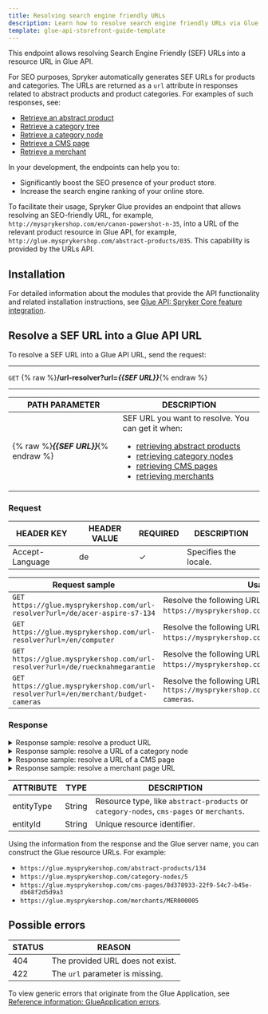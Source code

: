 ```yaml
---
title: Resolving search engine friendly URLs
description: Learn how to resolve search engine friendly URLs via Glue API in the Spryker Marketplace
template: glue-api-storefront-guide-template
---
```


This endpoint allows resolving Search Engine Friendly (SEF) URLs into a resource URL in Glue API.

For SEO purposes, Spryker automatically generates SEF URLs for products and categories. The URLs are returned as a `url` attribute in responses related to abstract products and product categories. For examples of such responses, see:
* [Retrieve an abstract product](/docs/scos/dev/glue-api-guides/{{page.version}}/managing-products/abstract-products/retrieving-abstract-products.html)
* [Retrieve a category tree](/docs/scos/dev/glue-api-guides/{{page.version}}/retrieving-categories/retrieving-category-trees.html)
* [Retrieve a category node](/docs/scos/dev/glue-api-guides/{{page.version}}/retrieving-categories/retrieving-category-nodes.html)
* [Retrieve a CMS page](/docs/scos/dev/glue-api-guides/{{page.version}}/retrieving-cms-pages.html)
* [Retrieve a merchant](/docs/marketplace/dev/glue-api-guides/{{page.version}}/merchants/retrieving-merchants.html#retrieve-a-merchant)

In your development, the endpoints can help you to:

* Significantly boost the SEO presence of your product store.
* Increase the search engine ranking of your online store.

To facilitate their usage, Spryker Glue provides an endpoint that allows resolving an SEO-friendly URL, for example, `http://mysprykershop.com/en/canon-powershot-n-35`, into a URL of the relevant product resource in Glue API, for example, `http://glue.mysprykershop.com/abstract-products/035`. This capability is provided by the URLs API.


## Installation

For detailed information about the modules that provide the API functionality and related installation instructions, see [Glue API: Spryker Сore feature integration](/docs/scos/dev/feature-integration-guides/{{page.version}}/glue-api/glue-api-spryker-core-feature-integration.html).

## Resolve a SEF URL into a Glue API URL

To resolve a SEF URL into a Glue API URL, send the request:

---
`GET` {% raw %}**/url-resolver?url=*{{SEF URL}}***{% endraw %}

---

| PATH PARAMETER  | DESCRIPTION |
| --------------- | ---------------- |
| {% raw %}***{{SEF URL}}***{% endraw %} | SEF URL you want to resolve. You can get it when:<ul><li>[retrieving abstract products](/docs/scos/dev/glue-api-guides/{{page.version}}/managing-products/abstract-products/retrieving-abstract-products.html)</li><li>[retrieving category nodes](/docs/scos/dev/glue-api-guides/{{page.version}}/retrieving-categories/retrieving-category-nodes.html)</li><li>[retrieving CMS pages](/docs/scos/dev/glue-api-guides/{{page.version}}/retrieving-cms-pages.html)</li><li>[retrieving merchants](/docs/marketplace/dev/glue-api-guides/{{page.version}}/merchants/retrieving-merchants.html)</li></ul>|

### Request

| HEADER KEY  | HEADER VALUE | REQUIRED | DESCRIPTION    |
| -------------- | ------------ | ------------ | -------------- |
| Accept-Language | de          | &check;      | Specifies the locale. |

| Request sample | Usage |
| --- | --- |
| `GET https://glue.mysprykershop.com/url-resolver?url=/de/acer-aspire-s7-134` | Resolve the following URL of a product: `https://mysprykershop.com/de/acer-aspire-s7-134`. |
| `GET https://glue.mysprykershop.com/url-resolver?url=/en/computer` | Resolve the following URL of a category node: `https://mysprykershop.com/en/computer`. |
| `GET https://glue.mysprykershop.com/url-resolver?url=/de/ruecknahmegarantie` | Resolve the following URL of a CMS page `https://mysprykershop.com/de/ruecknahmegarantie`. |
| `GET https://glue.mysprykershop.com/url-resolver?url=/en/merchant/budget-cameras` | Resolve the following URL of a merchant page: `https://mysprykershop.com/en/merchant/budget-cameras`. |

### Response

<details>
<summary markdown='span'>Response sample: resolve a product URL</summary>

```json
{
    "data": [
        {
            "type": "url-resolver",
            "id": null,
            "attributes": {
                "entityType": "abstract-products",
                "entityId": "134"
            },
            "links": {
                "self": "https://glue.mysprykershop.com/url-resolver?url=/de/acer-aspire-s7-134"
            }
        }
    ],
    "links": {
        "self": "https://glue.mysprykershop.com/url-resolver?url=/de/acer-aspire-s7-134"
    }
}
```    
</details>

<details>
<summary markdown='span'>Response sample: resolve a URL of a category node</summary>

```json
{
    "data": [
        {
            "type": "url-resolver",
            "id": null,
            "attributes": {
                "entityType": "category-nodes",
                "entityId": "5"
            },
            "links": {
                "self": "https://glue.mysprykershop.com/url-resolver?url=/en/computer"
            }
        }
    ],
    "links": {
        "self": "https://glue.mysprykershop.com/url-resolver?url=/en/computer"
    }
}
```
</details>

<details>
<summary markdown='span'>Response sample: resolve a URL of a CMS page</summary>

```json
{
    "data": [
        {
            "type": "url-resolver",
            "id": null,
            "attributes": {
                "entityType": "cms-pages",
                "entityId": "8d378933-22f9-54c7-b45e-db68f2d5d9a3"
            },
            "links": {
                "self": "https://glue.mysprykershop.com/url-resolver?url=/en/return-policy"
            }
        }
    ],
    "links": {
        "self": "https://glue.mysprykershop.com/url-resolver?url=/en/return-policy"
    }
}
```
</details>

<details>
<summary markdown='span'>Response sample: resolve a merchant page URL</summary>

```json
{
    "data": [
        {
            "type": "url-resolver",
            "id": null,
            "attributes": {
                "entityType": "merchants",
                "entityId": "MER000005"
            },
            "links": {
                "self": "https://glue.mysprykershop.com/url-resolver?url=/en/merchant/budget-cameras"
            }
        }
    ],
    "links": {
        "self": "https://glue.mysprykershop.com/url-resolver?url=/en/merchant/budget-cameras"
    }
}
```
</details>

| ATTRIBUTE | TYPE | DESCRIPTION |
| --- | --- | --- |
| entityType | String | Resource type, like `abstract-products` or `category-nodes`, `cms-pages` or `merchants`. |
| entityId | String | Unique resource identifier. |

Using the information from the response and the Glue server name, you can construct the Glue resource URLs. For example:
* `https://glue.mysprykershop.com/abstract-products/134`
* `https://glue.mysprykershop.com/category-nodes/5`
* `https://glue.mysprykershop.com/cms-pages/8d378933-22f9-54c7-b45e-db68f2d5d9a3`
* `https://glue.mysprykershop.com/merchants/MER000005`

## Possible errors

| STATUS | REASON |
| --- | --- |
| 404 | The provided URL does not exist. |
| 422 | The `url` parameter is missing. |

To view generic errors that originate from the Glue Application, see [Reference information: GlueApplication errors](/docs/scos/dev/glue-api-guides/{{page.version}}/reference-information-glueapplication-errors.html).
